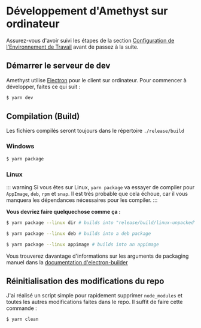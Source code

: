 # Développement d'Amethyst sur ordinateur
Assurez-vous d'avoir suivi les étapes de la section [Configuration de l'Environnement de Travail](./setting_up_environment.md) avant de passez à la suite.

## Démarrer le serveur de dev
Amethyst utilise [Electron](https://www.electronjs.org/) pour le client sur ordinateur. Pour commencer à développer, faites ce qui suit :

```sh
$ yarn dev
```

## Compilation (Build)
Les fichiers compilés seront toujours dans le répertoire `./release/build`

### Windows
```sh
$ yarn package
```

### Linux

::: warning
Si vous êtes sur Linux, `yarn package` va essayer de compiler pour
`AppImage`, `deb`, `rpm` et `snap`.
Il est très probable que cela échoue, car il vous manquera les dépendances nécessaires pour les compiler.
:::


**Vous devriez faire quelquechose comme ça :**

```sh
$ yarn package --linux dir # builds into "release/build/linux-unpacked"
```

```sh
$ yarn package --linux deb # builds into a deb package
```

```sh
$ yarn package --linux appimage # builds into an appimage
```

Vous trouverez davantage d'informations sur les arguments de packaging manuel dans la [documentation d'electron-builder](https://www.electron.build/configuration/linux.html)


## Réinitialisation des modifications du repo
J'ai réalisé un script simple pour rapidement supprimer `node_modules` et toutes les autres modifications faites dans le repo. Il suffit de faire cette commande :

```sh
$ yarn clean
```
